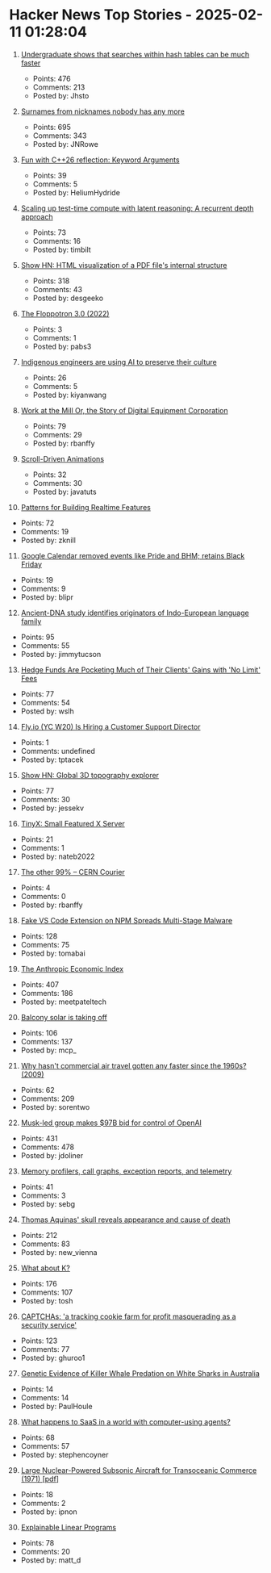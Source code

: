 # Hacker News Top Stories - 2025-02-11 01:28:04

1. [Undergraduate shows that searches within hash tables can be much faster](https://www.quantamagazine.org/undergraduate-upends-a-40-year-old-data-science-conjecture-20250210/)
   - Points: 476
   - Comments: 213
   - Posted by: Jhsto

2. [Surnames from nicknames nobody has any more](https://blog.plover.com/lang/etym/nickname-names.html)
   - Points: 695
   - Comments: 343
   - Posted by: JNRowe

3. [Fun with C++26 reflection: Keyword Arguments](https://pydong.org/posts/KwArgs/)
   - Points: 39
   - Comments: 5
   - Posted by: HeliumHydride

4. [Scaling up test-time compute with latent reasoning: A recurrent depth approach](https://arxiv.org/abs/2502.05171)
   - Points: 73
   - Comments: 16
   - Posted by: timbilt

5. [Show HN: HTML visualization of a PDF file's internal structure](https://github.com/desgeeko/pdfsyntax/blob/main/docs/browse.md)
   - Points: 318
   - Comments: 43
   - Posted by: desgeeko

6. [The Floppotron 3.0 (2022)](https://silent.org.pl/home/2022/06/13/the-floppotron-3-0/)
   - Points: 3
   - Comments: 1
   - Posted by: pabs3

7. [Indigenous engineers are using AI to preserve their culture](https://www.nbcnews.com/tech/innovation/indigenous-engineers-are-using-ai-preserve-culture-rcna176012)
   - Points: 26
   - Comments: 5
   - Posted by: kiyanwang

8. [Work at the Mill Or, the Story of Digital Equipment Corporation](https://www.abortretry.fail/p/work-at-the-mill)
   - Points: 79
   - Comments: 29
   - Posted by: rbanffy

9. [Scroll-Driven Animations](https://scroll-driven-animations.style/)
   - Points: 32
   - Comments: 30
   - Posted by: javatuts

10. [Patterns for Building Realtime Features](https://zknill.io/posts/patterns-for-building-realtime/)
   - Points: 72
   - Comments: 19
   - Posted by: zknill

11. [Google Calendar removed events like Pride and BHM; retains Black Friday](https://www.theverge.com/news/608858/google-calendar-missing-events-holidays)
   - Points: 19
   - Comments: 9
   - Posted by: blipr

12. [Ancient-DNA study identifies originators of Indo-European language family](https://hms.harvard.edu/news/ancient-dna-study-identifies-originators-indo-european-language-family)
   - Points: 95
   - Comments: 55
   - Posted by: jimmytucson

13. [Hedge Funds Are Pocketing Much of Their Clients' Gains with 'No Limit' Fees](https://www.bloomberg.com/graphics/2025-hedge-fund-investment-fees/)
   - Points: 77
   - Comments: 54
   - Posted by: wslh

14. [Fly.io (YC W20) Is Hiring a Customer Support Director](undefined)
   - Points: 1
   - Comments: undefined
   - Posted by: tptacek

15. [Show HN: Global 3D topography explorer](https://topography.jessekv.com)
   - Points: 77
   - Comments: 30
   - Posted by: jessekv

16. [TinyX: Small Featured X Server](https://github.com/tinycorelinux/tinyx)
   - Points: 21
   - Comments: 1
   - Posted by: nateb2022

17. [The other 99% – CERN Courier](https://cerncourier.com/a/the-other-99/)
   - Points: 4
   - Comments: 0
   - Posted by: rbanffy

18. [Fake VS Code Extension on NPM Spreads Multi-Stage Malware](https://www.mend.io/blog/fake-vs-code-extension-on-npm-spreads-multi-stage-malware/)
   - Points: 128
   - Comments: 75
   - Posted by: tomabai

19. [The Anthropic Economic Index](https://www.anthropic.com/news/the-anthropic-economic-index)
   - Points: 407
   - Comments: 186
   - Posted by: meetpateltech

20. [Balcony solar is taking off](https://www.theguardian.com/environment/2024/dec/18/if-a-million-germans-have-them-there-must-be-something-in-it-how-balcony-solar-is-taking-off)
   - Points: 106
   - Comments: 137
   - Posted by: mcp_

21. [Why hasn't commercial air travel gotten any faster since the 1960s? (2009)](https://engineering.mit.edu/engage/ask-an-engineer/why-hasnt-commercial-air-travel-gotten-any-faster-since-the-1960s/)
   - Points: 62
   - Comments: 209
   - Posted by: sorentwo

22. [Musk-led group makes $97B bid for control of OpenAI](https://www.reuters.com/markets/deals/elon-musk-led-group-makes-974-billion-bid-control-openai-wsj-reports-2025-02-10/)
   - Points: 431
   - Comments: 478
   - Posted by: jdoliner

23. [Memory profilers, call graphs, exception reports, and telemetry](https://www.nuanced.dev/blog/system-wide-context)
   - Points: 41
   - Comments: 3
   - Posted by: sebg

24. [Thomas Aquinas' skull reveals appearance and cause of death](https://www.ncregister.com/blog/face-of-aquinas-revealed-after-750-years)
   - Points: 212
   - Comments: 83
   - Posted by: new_vienna

25. [What about K?](https://xpqz.github.io/kbook/Introduction.html)
   - Points: 176
   - Comments: 107
   - Posted by: tosh

26. [CAPTCHAs: 'a tracking cookie farm for profit masquerading as a security service'](https://www.pcgamer.com/gaming-industry/a-2023-study-concluded-captchas-are-a-tracking-cookie-farm-for-profit-masquerading-as-a-security-service-that-made-us-spend-819-billion-hours-clicking-on-traffic-lights-to-generate-nearly-usd1-trillion-for-google/)
   - Points: 123
   - Comments: 77
   - Posted by: ghuroo1

27. [Genetic Evidence of Killer Whale Predation on White Sharks in Australia](https://onlinelibrary.wiley.com/doi/10.1002/ece3.70786)
   - Points: 14
   - Comments: 14
   - Posted by: PaulHoule

28. [What happens to SaaS in a world with computer-using agents?](https://docs.google.com/document/d/1nWZtJlPmBD15rGqNxj7u6HroaNvXT6YD-TXktpIwf6c/edit?usp=sharing)
   - Points: 68
   - Comments: 57
   - Posted by: stephencoyner

29. [Large Nuclear-Powered Subsonic Aircraft for Transoceanic Commerce (1971) [pdf]](https://ntrs.nasa.gov/api/citations/19710028801/downloads/19710028801.pdf)
   - Points: 18
   - Comments: 2
   - Posted by: ipnon

30. [Explainable Linear Programs](https://www.jeremykun.com/shortform/2025-02-06-2124/)
   - Points: 78
   - Comments: 20
   - Posted by: matt_d

